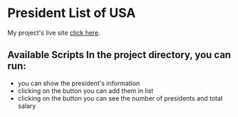 # President List of USA  
My project's live site [click here](https://president-list-zawad.netlify.app/).  
## Available Scripts  In the project directory, you can run:  
* you can show the president's information 
* clicking on the button you can add them in list 
* clicking on the button you can see the number of presidents and total salary
